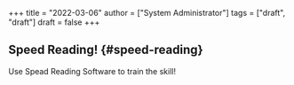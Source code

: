 +++
title = "2022-03-06"
author = ["System Administrator"]
tags = ["draft", "draft"]
draft = false
+++

## Speed Reading! {#speed-reading}

Use Spead Reading Software to train the skill!